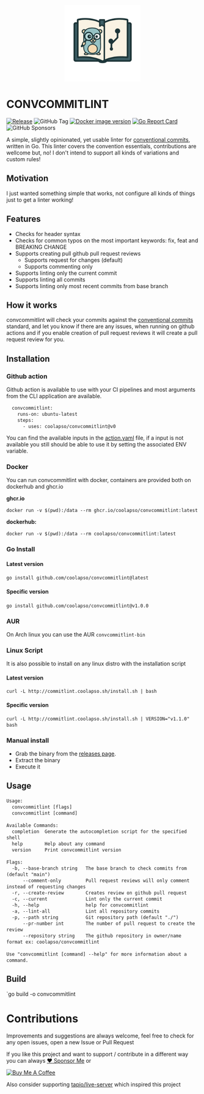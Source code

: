 <p align="center">
  <img src="https://github.com/coolapso/convcommitlint/blob/main/images/logo.png" width="200" >
</p>

# CONVCOMMITLINT
[![Release](https://github.com/coolapso/convcommitlint/actions/workflows/release.yaml/badge.svg?branch=main)](https://github.com/coolapso/convcommitlint/actions/workflows/release.yaml)
![GitHub Tag](https://img.shields.io/github/v/tag/coolapso/convcommitlint?logo=semver&label=semver&labelColor=gray&color=green)
[![Docker image version](https://img.shields.io/docker/v/coolapso/convcommitlint/latest?logo=docker)](https://hub.docker.com/r/coolapso/convcommitlint)
[![Go Report Card](https://goreportcard.com/badge/github.com/coolapso/convcommitlint)](https://goreportcard.com/report/github.com/coolapso/convcommitlint)
![GitHub Sponsors](https://img.shields.io/github/sponsors/coolapso?style=flat&logo=githubsponsors)

A simple, slightly opinionated, yet usable linter for [conventional commits](https://www.conventionalcommits.org/en/v1.0.0/), written in Go.
This linter covers the convention essentials, contributions are wellcome but, no! I don't intend to support all kinds of variations and custom rules! 

## Motivation

I just wanted something simple that works, not configure all kinds of things just to get a linter working!

## Features

* Checks for header syntax
* Checks for common typos on the most important keywords: fix, feat and BREAKING CHANGE
* Supports creating pull github pull request reviews
    * Supports request for changes (default)
    * Supports commenting only
* Supports linting only the current commit
* Supports linting all commits
* Supports linting only most recent commits from base branch

## How it works

convcommitlint will check your commits against the [conventional commits](https://www.conventionalcommits.org/en/v1.0.0/) standard, and let you know if there are any issues, when running on github actions and if you enable creation of pull request reviews it will create a pull request review for you. 

## Installation 

### Github action

Github action is available to use with your CI pipelines and most arguments from the CLI application are available.

```
  convcommitlint:
    runs-on: ubuntu-latest
    steps:
      - uses: coolapso/convcommitlint@v0
```

You can find the available inputs in the [action.yaml](action.yaml) file, if a input is not available you still should be able to use it by setting the associated ENV variable.

### Docker

You can run convcommitlint with docker, containers are provided both on dockerhub and ghcr.io 

**ghcr.io**

```
docker run -v $(pwd):/data --rm ghcr.io/coolapso/convcommitlint:latest
```

**dockerhub:**

```
docker run -v $(pwd):/data --rm coolapso/convcommitlint:latest
```

### Go Install

#### Latest version 

`go install github.com/coolapso/convcommitlint@latest`

#### Specific version

`go install github.com/coolapso/convcommitlint@v1.0.0`

### AUR

On Arch linux you can use the AUR `convcommitlint-bin`

### Linux Script

It is also possible to install on any linux distro with the installation script

#### Latest version

```
curl -L http://commitlint.coolapso.sh/install.sh | bash
```

#### Specific version

```
curl -L http://commitlint.coolapso.sh/install.sh | VERSION="v1.1.0" bash
```

### Manual install

* Grab the binary from the [releases page](https://github.com/coolapso/convcommitlint/releases).
* Extract the binary
* Execute it


## Usage

```
Usage:
  convcommitlint [flags]
  convcommitlint [command]

Available Commands:
  completion  Generate the autocompletion script for the specified shell
  help        Help about any command
  version     Print convcommitlint version

Flags:
  -b, --base-branch string   The base branch to check commits from (default "main")
      --comment-only         Pull request reviews will only comment instead of requesting changes
  -r, --create-review        Creates review on github pull request
  -c, --current              Lint only the current commit
  -h, --help                 help for convcommitlint
  -a, --lint-all             Lint all repository commits
  -p, --path string          Git repository path (default "./")
      --pr-number int        The number of pull request to create the review
      --repository string    The github repository in owner/name format ex: coolapso/convcommitlint

Use "convcommitlint [command] --help" for more information about a command.
```

## Build 

`go build -o convcommitlint

# Contributions

Improvements and suggestions are always welcome, feel free to check for any open issues, open a new Issue or Pull Request

If you like this project and want to support / contribute in a different way you can always [:heart: Sponsor Me](https://github.com/sponsors/coolapso) or

<a href="https://www.buymeacoffee.com/coolapso" target="_blank">
  <img src="https://cdn.buymeacoffee.com/buttons/default-yellow.png" alt="Buy Me A Coffee" style="height: 51px !important;width: 217px !important;" />
</a>



Also consider supporting [tapio/live-server](https://github.com/tapio/live-server) which inspired this project

